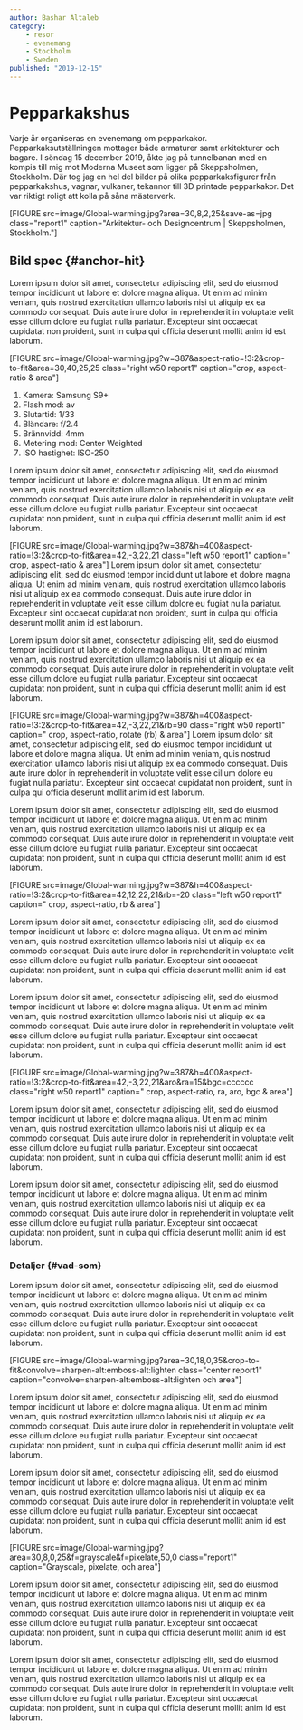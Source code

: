 ```yaml
---
author: Bashar Altaleb
category:
    - resor
    - evenemang
    - Stockholm
    - Sweden
published: "2019-12-15"
---
```

Pepparkakshus
==================================

Varje år organiseras en evenemang om pepparkakor. Pepparkaksutställningen mottager både armaturer samt arkitekturer och bagare. I söndag 15 december 2019, åkte jag på tunnelbanan med en kompis till mig mot Moderna Museet som ligger på Skeppsholmen, Stockholm. Där tog jag en hel del bilder på olika pepparkaksfigurer från pepparkakshus, vagnar, vulkaner, tekannor till 3D printade pepparkakor. Det var riktigt roligt att kolla på såna mästerverk.

[FIGURE src=image/Global-warming.jpg?area=30,8,2,25&save-as=jpg class="report1" caption="Arkitektur- och Designcentrum | Skeppsholmen, Stockholm."]

<!--more-->


Bild spec {#anchor-hit}
-----------------------------------
Lorem ipsum dolor sit amet, consectetur adipiscing elit, sed do eiusmod tempor incididunt ut labore et dolore magna aliqua. Ut enim ad minim veniam, quis nostrud exercitation ullamco laboris nisi ut aliquip ex ea commodo consequat. Duis aute irure dolor in reprehenderit in voluptate velit esse cillum dolore eu fugiat nulla pariatur. Excepteur sint occaecat cupidatat non proident, sunt in culpa qui officia deserunt mollit anim id est laborum.

[FIGURE src=image/Global-warming.jpg?w=387&aspect-ratio=!3:2&crop-to-fit&area=30,40,25,25 class="right w50 report1" caption="crop, aspect-ratio & area"]

1. Kamera: Samsung S9+
2. Flash mod: av
3. Slutartid: 1/33
4. Bländare: f/2.4
5. Brännvidd: 4mm
6. Metering mod: Center Weighted
7. ISO hastighet: ISO-250

Lorem ipsum dolor sit amet, consectetur adipiscing elit, sed do eiusmod tempor incididunt ut labore et dolore magna aliqua. Ut enim ad minim veniam, quis nostrud exercitation ullamco laboris nisi ut aliquip ex ea commodo consequat. Duis aute irure dolor in reprehenderit in voluptate velit esse cillum dolore eu fugiat nulla pariatur. Excepteur sint occaecat cupidatat non proident, sunt in culpa qui officia deserunt mollit anim id est laborum.

[FIGURE src=image/Global-warming.jpg?w=387&h=400&aspect-ratio=!3:2&crop-to-fit&area=42,-3,22,21 class="left w50 report1" caption=" crop, aspect-ratio & area"]
Lorem ipsum dolor sit amet, consectetur adipiscing elit, sed do eiusmod tempor incididunt ut labore et dolore magna aliqua. Ut enim ad minim veniam, quis nostrud exercitation ullamco laboris nisi ut aliquip ex ea commodo consequat. Duis aute irure dolor in reprehenderit in voluptate velit esse cillum dolore eu fugiat nulla pariatur. Excepteur sint occaecat cupidatat non proident, sunt in culpa qui officia deserunt mollit anim id est laborum.

Lorem ipsum dolor sit amet, consectetur adipiscing elit, sed do eiusmod tempor incididunt ut labore et dolore magna aliqua. Ut enim ad minim veniam, quis nostrud exercitation ullamco laboris nisi ut aliquip ex ea commodo consequat. Duis aute irure dolor in reprehenderit in voluptate velit esse cillum dolore eu fugiat nulla pariatur. Excepteur sint occaecat cupidatat non proident, sunt in culpa qui officia deserunt mollit anim id est laborum.

[FIGURE src=image/Global-warming.jpg?w=387&h=400&aspect-ratio=!3:2&crop-to-fit&area=42,-3,22,21&rb=90 class="right w50 report1" caption=" crop, aspect-ratio, rotate (rb) & area"]
Lorem ipsum dolor sit amet, consectetur adipiscing elit, sed do eiusmod tempor incididunt ut labore et dolore magna aliqua. Ut enim ad minim veniam, quis nostrud exercitation ullamco laboris nisi ut aliquip ex ea commodo consequat. Duis aute irure dolor in reprehenderit in voluptate velit esse cillum dolore eu fugiat nulla pariatur. Excepteur sint occaecat cupidatat non proident, sunt in culpa qui officia deserunt mollit anim id est laborum.

Lorem ipsum dolor sit amet, consectetur adipiscing elit, sed do eiusmod tempor incididunt ut labore et dolore magna aliqua. Ut enim ad minim veniam, quis nostrud exercitation ullamco laboris nisi ut aliquip ex ea commodo consequat. Duis aute irure dolor in reprehenderit in voluptate velit esse cillum dolore eu fugiat nulla pariatur. Excepteur sint occaecat cupidatat non proident, sunt in culpa qui officia deserunt mollit anim id est laborum.

[FIGURE src=image/Global-warming.jpg?w=387&h=400&aspect-ratio=!3:2&crop-to-fit&area=42,12,22,21&rb=-20 class="left w50 report1" caption=" crop, aspect-ratio, rb & area"]

Lorem ipsum dolor sit amet, consectetur adipiscing elit, sed do eiusmod tempor incididunt ut labore et dolore magna aliqua. Ut enim ad minim veniam, quis nostrud exercitation ullamco laboris nisi ut aliquip ex ea commodo consequat. Duis aute irure dolor in reprehenderit in voluptate velit esse cillum dolore eu fugiat nulla pariatur. Excepteur sint occaecat cupidatat non proident, sunt in culpa qui officia deserunt mollit anim id est laborum.

Lorem ipsum dolor sit amet, consectetur adipiscing elit, sed do eiusmod tempor incididunt ut labore et dolore magna aliqua. Ut enim ad minim veniam, quis nostrud exercitation ullamco laboris nisi ut aliquip ex ea commodo consequat. Duis aute irure dolor in reprehenderit in voluptate velit esse cillum dolore eu fugiat nulla pariatur. Excepteur sint occaecat cupidatat non proident, sunt in culpa qui officia deserunt mollit anim id est laborum.

[FIGURE src=image/Global-warming.jpg?w=387&h=400&aspect-ratio=!3:2&crop-to-fit&area=42,-3,22,21&aro&ra=15&bgc=cccccc class="right w50 report1" caption=" crop, aspect-ratio, ra, aro, bgc & area"]

Lorem ipsum dolor sit amet, consectetur adipiscing elit, sed do eiusmod tempor incididunt ut labore et dolore magna aliqua. Ut enim ad minim veniam, quis nostrud exercitation ullamco laboris nisi ut aliquip ex ea commodo consequat. Duis aute irure dolor in reprehenderit in voluptate velit esse cillum dolore eu fugiat nulla pariatur. Excepteur sint occaecat cupidatat non proident, sunt in culpa qui officia deserunt mollit anim id est laborum.

Lorem ipsum dolor sit amet, consectetur adipiscing elit, sed do eiusmod tempor incididunt ut labore et dolore magna aliqua. Ut enim ad minim veniam, quis nostrud exercitation ullamco laboris nisi ut aliquip ex ea commodo consequat. Duis aute irure dolor in reprehenderit in voluptate velit esse cillum dolore eu fugiat nulla pariatur. Excepteur sint occaecat cupidatat non proident, sunt in culpa qui officia deserunt mollit anim id est laborum.

### Detaljer {#vad-som}
Lorem ipsum dolor sit amet, consectetur adipiscing elit, sed do eiusmod tempor incididunt ut labore et dolore magna aliqua. Ut enim ad minim veniam, quis nostrud exercitation ullamco laboris nisi ut aliquip ex ea commodo consequat. Duis aute irure dolor in reprehenderit in voluptate velit esse cillum dolore eu fugiat nulla pariatur. Excepteur sint occaecat cupidatat non proident, sunt in culpa qui officia deserunt mollit anim id est laborum.

[FIGURE src=image/Global-warming.jpg?area=30,18,0,35&crop-to-fit&convolve=sharpen-alt:emboss-alt:lighten class="center report1" caption="convolve=sharpen-alt:emboss-alt:lighten och area"]

Lorem ipsum dolor sit amet, consectetur adipiscing elit, sed do eiusmod tempor incididunt ut labore et dolore magna aliqua. Ut enim ad minim veniam, quis nostrud exercitation ullamco laboris nisi ut aliquip ex ea commodo consequat. Duis aute irure dolor in reprehenderit in voluptate velit esse cillum dolore eu fugiat nulla pariatur. Excepteur sint occaecat cupidatat non proident, sunt in culpa qui officia deserunt mollit anim id est laborum.

Lorem ipsum dolor sit amet, consectetur adipiscing elit, sed do eiusmod tempor incididunt ut labore et dolore magna aliqua. Ut enim ad minim veniam, quis nostrud exercitation ullamco laboris nisi ut aliquip ex ea commodo consequat. Duis aute irure dolor in reprehenderit in voluptate velit esse cillum dolore eu fugiat nulla pariatur. Excepteur sint occaecat cupidatat non proident, sunt in culpa qui officia deserunt mollit anim id est laborum.


<!-- [FIGURE src=image/Global-warming.jpg?area=30,8,0,25&f=grayscale&f0=brightness,-10&f1=contrast,-20&f2=colorize,120,60,0,0&sharpen class="report1" caption="Area, filter=sharpen och colorize"] -->


[FIGURE src=image/Global-warming.jpg?area=30,8,0,25&f=grayscale&f=pixelate,50,0 class="report1" caption="Grayscale, pixelate, och area"]

Lorem ipsum dolor sit amet, consectetur adipiscing elit, sed do eiusmod tempor incididunt ut labore et dolore magna aliqua. Ut enim ad minim veniam, quis nostrud exercitation ullamco laboris nisi ut aliquip ex ea commodo consequat. Duis aute irure dolor in reprehenderit in voluptate velit esse cillum dolore eu fugiat nulla pariatur. Excepteur sint occaecat cupidatat non proident, sunt in culpa qui officia deserunt mollit anim id est laborum.

Lorem ipsum dolor sit amet, consectetur adipiscing elit, sed do eiusmod tempor incididunt ut labore et dolore magna aliqua. Ut enim ad minim veniam, quis nostrud exercitation ullamco laboris nisi ut aliquip ex ea commodo consequat. Duis aute irure dolor in reprehenderit in voluptate velit esse cillum dolore eu fugiat nulla pariatur. Excepteur sint occaecat cupidatat non proident, sunt in culpa qui officia deserunt mollit anim id est laborum.
